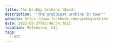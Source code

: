 ```yaml
---
title: The Grubby Urchins (Band)
description: '"The grubbiest urchins in town"'
website: https://www.facebook.com/grubbyurchins
date: 2022-09-27T02:46:54.761Z
location: Melbourne, VIC
tags:
  - VIC
---
```


